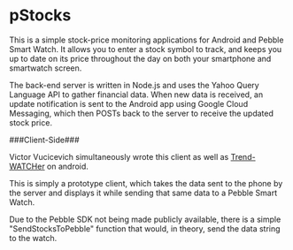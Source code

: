 pStocks
=======

This is a simple stock-price monitoring applications for Android and Pebble Smart Watch. It allows you to enter a stock symbol to track, and keeps you up to date on its price throughout the day on both your smartphone and smartwatch screen.

The back-end server is written in Node.js and uses the Yahoo Query Language API to gather financial data. When new data is received, an update notification is sent to the Android app using Google Cloud Messaging, which then POSTs back to the server to receive the updated stock price. 

###Client-Side###

Victor Vucicevich simultaneously wrote this client as well as [Trend-WATCHer](https://github.com/nmost/trend-WATCHer) on android.

This is simply a prototype client, which takes the data sent to the phone by the server and displays it while sending that same data to a Pebble Smart Watch.

Due to the Pebble SDK not being made publicly available, there is a simple "SendStocksToPebble" function that would, in theory, send the data string to the watch.

